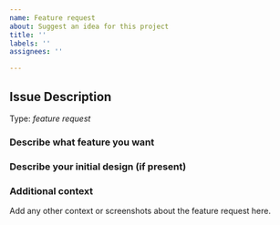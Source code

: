 ```yaml
---
name: Feature request
about: Suggest an idea for this project
title: ''
labels: ''
assignees: ''

---
```


<!-- Here is for bug reports and feature requests ONLY! 

If you're looking for help, please check our mail list and the Gitter room.

Please try to use English to describe your issue, or at least provide a snippet of English translation.
-->

## Issue Description

Type: *feature request*

### Describe what feature you want

### Describe your initial design (if present)

### Additional context

Add any other context or screenshots about the feature request here.